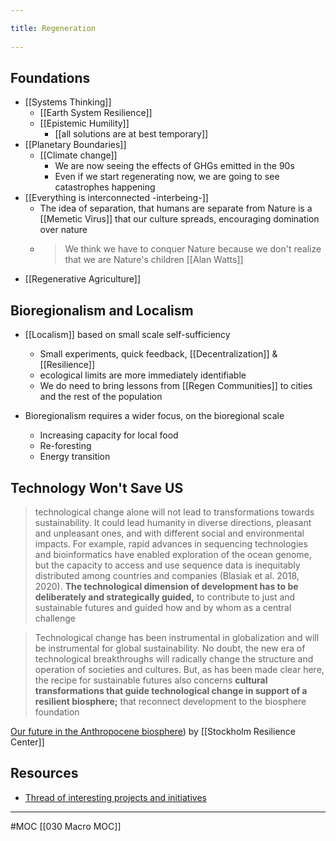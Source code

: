 ```yaml
---
title: Regeneration 
---
```

## Foundations
- [[Systems Thinking]]
	- [[Earth System Resilience]]
	- [[Epistemic Humility]]
		- [[all solutions are at best temporary]]
- [[Planetary Boundaries]]
	- [[Climate change]]
		- We are now seeing the effects of GHGs emitted in the 90s
		- Even if we start regenerating now, we are going to see catastrophes happening
- [[Everything is interconnected -interbeing-]]
	- The idea of separation, that humans are separate from Nature is a [[Memetic Virus]] that our culture spreads, encouraging domination over nature
	- > We think we have to conquer Nature because we don't realize that we are Nature's children [[Alan Watts]]
- [[Regenerative Agriculture]]


## Bioregionalism and Localism
- [[Localism]] based on small scale self-sufficiency
	- Small experiments, quick feedback, [[Decentralization]] & [[Resilience]]
	- ecological limits are more immediately identifiable
	- We do need to bring lessons from [[Regen Communities]] to cities and the rest of the population

- Bioregionalism requires a wider focus, on the bioregional scale
	- Increasing capacity for local food
	- Re-foresting
	- Energy transition

## Technology  Won't Save US
> technological change alone will not lead to transformations towards sustainability. It could lead humanity in diverse directions, pleasant and unpleasant ones, and with different social and environmental impacts. For example, rapid advances in sequencing technologies and bioinformatics have enabled exploration of the ocean genome, but the capacity to access and use sequence data is inequitably distributed among countries and companies (Blasiak et al. 2018, 2020). **The technological dimension of development has to be deliberately and strategically guided,** to contribute to just and sustainable futures and guided how and by whom as a central challenge

> Technological change has been instrumental in globalization and will be instrumental for global sustainability. No doubt, the new era of technological breakthroughs will radically change the structure and operation of societies and cultures. But, as has been made clear here, the recipe for sustainable futures also concerns **cultural transformations that guide technological change in support of a resilient biosphere;** that reconnect development to the biosphere foundation

[Our future in the Anthropocene biosphere](https://link.springer.com/article/10.1007/s13280-021-01544-8)) by [[Stockholm Resilience Center]]

## Resources
- [Thread of interesting projects and initiatives](https://twitter.com/giorgiop_/status/1368983685404430341)
-------------------
#MOC [[030 Macro MOC]]
